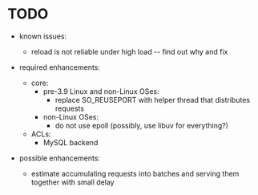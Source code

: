 TODO
====

* known issues:
  * reload is not reliable under high load -- find out why and fix

* required enhancements:
  * core:
    * pre-3.9 Linux and non-Linux OSes:
      * replace SO\_REUSEPORT with helper thread that distributes requests
    * non-Linux OSes:
      * do not use epoll (possibly, use libuv for everything?)
  * ACLs:
    * MySQL backend

* possible enhancements:
  * estimate accumulating requests into batches and serving them together
    with small delay

